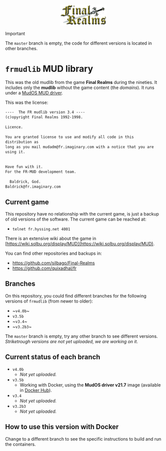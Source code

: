 <p align="center">
  <img width="150px" alt="Final Realms logo" src="/logo.gif">
</p>

> [!IMPORTANT]  
> The `master` branch is empty, the code for different versions is located in other branches.

# `frmudlib` MUD library

This was the old mudlib from the game **Final Realms** during the nineties. It includes only the **mudlib** without the game content (the _domains_). It runs under a [MudOS MUD driver](https://github.com/maldorne/mudos).

This was the license:

```
----  The FR mudlib version 3.4 ----
(c)opyright Final Realms 1992-1998.

Licence.

You are granted license to use and modify all code in this distribution as
long as you mail mudadm@fr.imaginary.com with a notice that you are using it.


Have fun with it.
For the FR-MUD development team.

  Baldrick, God.
Baldrick@fr.imaginary.com
```

## Current game

This repository have no relationship with the current game, is just a backup of old versions of the software. The current game can be reached at:

- `telnet fr.hyssing.net 4001`

There is an extensive wiki about the game in [https://wiki.solbu.org/display/MUD](https://wiki.solbu.org/display/MUD).

You can find other repositories and backups in:

- https://github.com/silbago/Final-Realms
- https://github.com/quixadhal/fr

## Branches

On this repository, you could find different branches for the following versions of `frmudlib` (from newer to older):

- ~`v4.0b`~
- `v3.5b`
- ~`v3.4`~
- ~`v3.2b3`~

The `master` branch is empty, try any other branch to see different versions. *Striketrough versions are not yet uploaded, we are working on it*.

## Current status of each branch

- `v4.0b`
  - _Not yet uploaded._
- `v3.5b`
  - Working with Docker, using the **MudOS driver v21.7** image (available in [Docker Hub](https://hub.docker.com/repository/docker/neverbot/maldorne-mudos/general)).
- `v3.4`
  - _Not yet uploaded._
- `v3.2b3`
  - _Not yet uploaded._

## How to use this version with Docker

Change to a different branch to see the specific instructions to build and run the containers.
